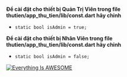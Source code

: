 **Để cài đặt cho thiết bị Quản Trị Viên trong file thutien/app_thu_tien/lib/const.dart hãy chỉnh**
- ````static bool isAdmin = true;````

**Để cài đặt cho thiết bị Nhân Viên trong file thutien/app_thu_tien/lib/const.dart hãy chỉnh**
- ````static bool isAdmin = false;````
  
[![Everything Is AWESOME](https://i.sstatic.net/q3ceS.png)](https://youtu.be/StTqXEQ2l-Y?t=35s "Everything Is AWESOME")

